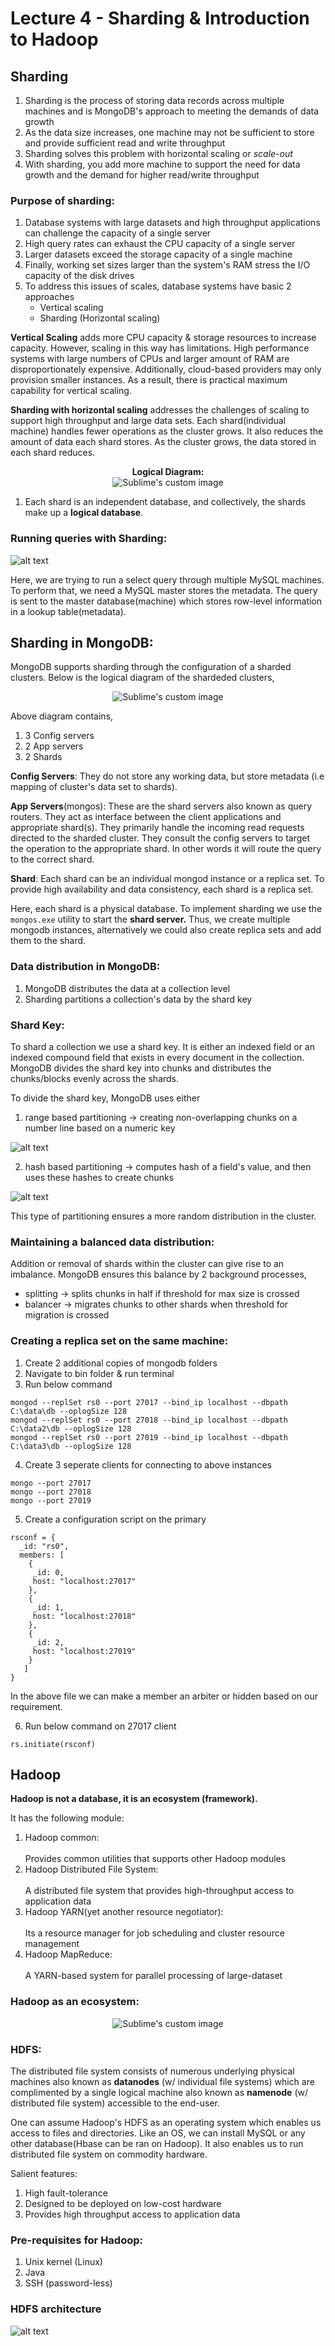 # Lecture 4 - Sharding & Introduction to Hadoop

## Sharding

1. Sharding is the process of storing data records across multiple machines and is MongoDB's approach to meeting the demands of data growth
2. As the data size increases, one machine may not be sufficient to store and provide sufficient read and write throughput
3. Sharding solves this problem with horizontal scaling or *scale-out*
4. With sharding, you add more machine to support the need for data growth and the demand for higher read/write throughput

### Purpose of sharding:

1. Database systems with large datasets and high throughput applications can challenge the capacity of a single server
2. High query rates can exhaust the CPU capacity of a single server
3. Larger datasets exceed the storage capacity of a single machine
4. Finally, working set sizes larger than the system's RAM stress the I/O capacity of the disk drives
5. To address this issues of scales, database systems have basic 2 approaches
    - Vertical scaling
    - Sharding (Horizontal scaling)

**Vertical Scaling** adds more CPU capacity & storage resources to increase capacity. However, scaling in this way has limitations. High performance systems with large numbers of CPUs and larger amount of RAM are disproportionately expensive. Additionally, cloud-based providers may only provision smaller instances. As a result, there is practical maximum capability for vertical scaling.

**Sharding with horizontal scaling** addresses the challenges of scaling to support high throughput and large data sets. Each shard(individual machine) handles fewer operations as the cluster grows. It also reduces the amount of data each shard stores. As the cluster grows, the data stored in each shard reduces.

<p align="center">
<b>Logical Diagram:</b></br>
    <img src="https://github.com/tambeani/INFO7250---Engineering-of-Big-Data-Systems/blob/main/screenshots/lec04_master_shards.png?raw=true" alt="Sublime's custom image"/>
</p>


1. Each shard is an independent database, and collectively, the shards make up a **logical database**.

### Running queries with Sharding:

![alt text](https://github.com/tambeani/INFO7250---Engineering-of-Big-Data-Systems/blob/main/screenshots/lec04_master.png?raw=true)

Here, we are trying to run a select query through multiple MySQL machines. To perform that, we need a MySQL master stores the metadata. The query is sent to the master database(machine) which stores row-level information in a lookup table(metadata).

## Sharding in MongoDB:

MongoDB supports sharding through the configuration of a sharded clusters. Below is the logical diagram of the shardeded clusters,

<p align="center">
    <img src="https://github.com/tambeani/INFO7250---Engineering-of-Big-Data-Systems/blob/main/screenshots/lec04_cluster_shards.png?raw=true" alt="Sublime's custom image"/>
</p>

Above diagram contains,
1. 3 Config servers
2. 2 App servers
3. 2 Shards

**Config Servers**: They do not store any working data, but store metadata (i.e mapping of cluster's data set to shards).

**App Servers**(mongos): These are the shard servers also known as query routers. They act as interface between the client applications and appropriate shard(s). They primarily handle the incoming read requests directed to the sharded cluster. They consult the config servers to target the operation to the appropriate shard. In other words it will route the query to the correct shard. 

**Shard**: Each shard can be an individual mongod instance or a replica set. To provide high availability and data consistency, each shard is a replica set.


Here, each shard is a physical database. To implement sharding we use the `mongos.exe` utility to start the **shard server.** Thus, we create multiple mongodb instances, alternatively we could also create replica sets and add them to the shard.  

### Data distribution in MongoDB:

1. MongoDB distributes the data at a collection level
2. Sharding partitions a collection's data by the shard key

### Shard Key:

To shard a collection we use a shard key. It is either an indexed field or an indexed compound field that exists in every document in the collection. MongoDB divides the shard key into chunks and distributes the chunks/blocks evenly across the shards. 

To divide the shard key, MongoDB uses either
1. range based partitioning -> creating non-overlapping chunks on a number line based on a numeric key

![alt text](https://github.com/tambeani/INFO7250---Engineering-of-Big-Data-Systems/blob/main/screenshots/lec04_range_based_partitioning.png?raw=true)

2. hash based partitioning -> computes hash of a field's value, and then uses these hashes to create chunks

![alt text](https://github.com/tambeani/INFO7250---Engineering-of-Big-Data-Systems/blob/main/screenshots/lec04_hash_based_partitioning.png?raw=true)

This type of partitioning ensures a more random distribution in the cluster.

### Maintaining a balanced data distribution:

Addition or removal of shards within the cluster can give rise to an imbalance. MongoDB ensures this balance by 2 background processes,
- splitting -> splits chunks in half if threshold for max size is crossed
- balancer -> migrates chunks to other shards when threshold for migration is crossed
### Creating a replica set on the same machine:

1. Create 2 additional copies of mongodb folders
2. Navigate to bin folder & run terminal
3. Run below command

```
mongod --replSet rs0 --port 27017 --bind_ip localhost --dbpath C:\data\db --oplogSize 128
mongod --replSet rs0 --port 27018 --bind_ip localhost --dbpath C:\data2\db --oplogSize 128
mongod --replSet rs0 --port 27019 --bind_ip localhost --dbpath C:\data3\db --oplogSize 128
```

4. Create 3 seperate clients for connecting to above instances

```
mongo --port 27017
mongo --port 27018
mongo --port 27019
```

5. Create a configuration script on the primary

```
rsconf = {
  _id: "rs0",
  members: [
    {
     _id: 0,
     host: "localhost:27017"
    },
    {
     _id: 1,
     host: "localhost:27018"
    },
    {
     _id: 2,
     host: "localhost:27019"
    }
   ]
}
```
In the above file we can make a member an arbiter or hidden based on our requirement.

6. Run below command on 27017 client

```
rs.initiate(rsconf)
```


## Hadoop

**Hadoop is not a database, it is an ecosystem (framework).**

It has the following module:
1. Hadoop common:</br></br>Provides common utilities that supports other Hadoop modules
2. Hadoop Distributed File System:</br></br>A distributed file system that provides high-throughput access to application data 
3. Hadoop YARN(yet another resource negotiator):</br></br>Its a resource manager for job scheduling and cluster resource management
4. Hadoop MapReduce:</br></br>A YARN-based system for parallel processing of large-dataset

### Hadoop as an ecosystem:

<p align="center">
    <img src="https://github.com/tambeani/INFO7250---Engineering-of-Big-Data-Systems/blob/main/screenshots/lec04_hadoop_ecosystem.png?raw=true" alt="Sublime's custom image"/>
</p>

### HDFS:

The distributed file system consists of numerous underlying physical machines also known as **datanodes** (w/ individual file systems) which are complimented by a single logical machine also known as **namenode** (w/ distributed file system) accessible to the end-user. 

One can assume Hadoop's HDFS as an operating system which enables us access to files and directories. Like an OS, we can install MySQL or any other database(Hbase can be ran on Hadoop). It also enables us to run distributed file system on commodity hardware.

Salient features:
1. High fault-tolerance
2. Designed to be deployed on low-cost hardware
3. Provides high throughput access to application data

### Pre-requisites for Hadoop:

1. Unix kernel (Linux)
2. Java
3. SSH (password-less)

### HDFS architecture

![alt text](https://github.com/tambeani/INFO7250---Engineering-of-Big-Data-Systems/blob/main/screenshots/lec04_hdfs_architecture.png?raw=true)



